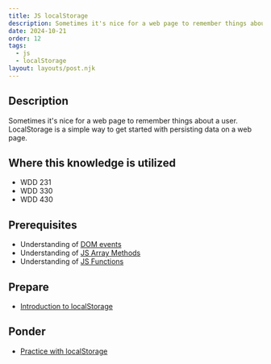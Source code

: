 ```yaml
---
title: JS localStorage
description: Sometimes it's nice for a web page to remember things about a user. LocalStorage is a simple way to get started with persisting data on a web page.
date: 2024-10-21
order: 12
tags:
  - js
  - localStorage
layout: layouts/post.njk
---
```


## Description

Sometimes it's nice for a web page to remember things about a user. LocalStorage is a simple way to get started with persisting data on a web page.

## Where this knowledge is utilized

- WDD 231
- WDD 330
- WDD 430

## Prerequisites

- Understanding of [DOM events](../dom-events)
- Understanding of [JS Array Methods](../array-methods)
- Understanding of [JS Functions](../organizing-functions)

## Prepare

- [Introduction to localStorage](prepare1/)

## Ponder

- [Practice with localStorage](ponder1/)
